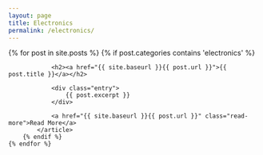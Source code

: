 ```yaml
---
layout: page
title: Electronics
permalink: /electronics/
---
```


<div class="posts">
	{% for post in site.posts %}
		{% if post.categories contains 'electronics' %}
			<article class="post">

				<h2><a href="{{ site.baseurl }}{{ post.url }}">{{ post.title }}</a></h2>

				<div class="entry">
					{{ post.excerpt }}
				</div>

				<a href="{{ site.baseurl }}{{ post.url }}" class="read-more">Read More</a>
			</article>
		{% endif %}
	{% endfor %}
</div>